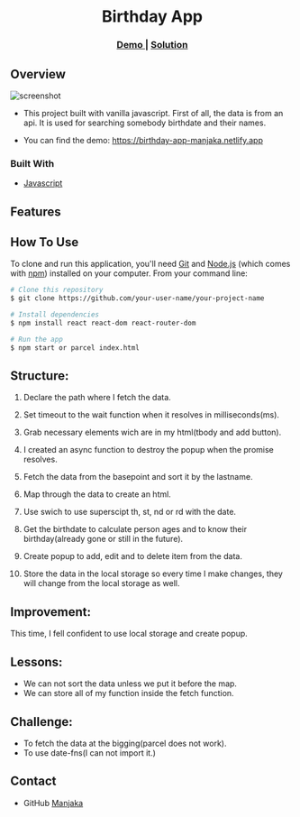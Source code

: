 <h1 align="center">Birthday App</h1>

<div align="center">
  <h3>
    <a href="https://birthday-app-manjaka.netlify.app">
      Demo
    </a>
    <span> | </span>
    <a href="https://github.com/moro-patana/birthday-app">
      Solution
    </a>
  </h3>
</div>

## Overview
![screenshot](https://iili.io/KT50yF.png)


- This project built with vanilla javascript. First of all, the data is from an api. It is used for searching somebody birthdate and their names.


-   You can find the demo: https://birthday-app-manjaka.netlify.app

### Built With


-   [Javascript](http://vanilla-js.com/)

## Features

## How To Use


To clone and run this application, you'll need [Git](https://git-scm.com) and [Node.js](https://nodejs.org/en/download/) (which comes with [npm](http://npmjs.com)) installed on your computer. From your command line:

```bash
# Clone this repository
$ git clone https://github.com/your-user-name/your-project-name

# Install dependencies
$ npm install react react-dom react-router-dom

# Run the app
$ npm start or parcel index.html
```
## Structure:
 1. Declare the path where I fetch the data.

 2. Set timeout to the wait function when it resolves in milliseconds(ms).

 3. Grab necessary elements wich are in my html(tbody and add button).

 4. I created an async function to destroy the popup when the promise resolves.

 5. Fetch the data from the basepoint and sort it by the lastname.

 6. Map through the data to create an html.

 7. Use swich to use superscipt th, st, nd or rd with the date.

 8. Get the birthdate to calculate person ages and to know their birthday(already gone or still in the future).

 9. Create popup to add, edit and to delete item from the data.

 10. Store the data in the local storage so every time I make changes, they will change from the local storage as well.

 ## Improvement:
  This time, I fell confident to use local storage and create popup.

## Lessons:
- We can not sort the data unless we put it before the map.
- We can store all of my function inside the fetch function.

## Challenge:
- To fetch the data at the bigging(parcel does not work).
- To use date-fns(I can not import it.)


## Contact

-   GitHub [Manjaka](https://github.com/moro-patana/country-quiz)


  

  

